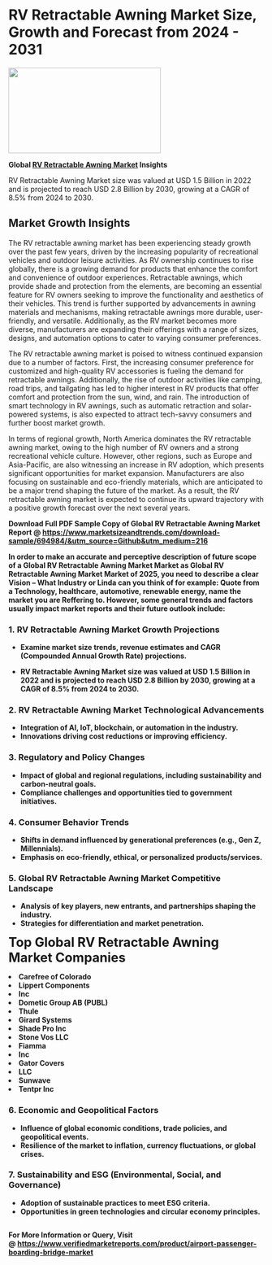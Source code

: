 <H1>RV Retractable Awning Market Size, Growth and Forecast from 2024 - 2031</H1><img class="aligncenter size-medium wp-image-584254" src="https://thirdeyenews.in/wp-content/uploads/2024/09/Global-Market-Research-300x168.jpeg" alt="" width="300" height="168" /><p><strong>Global&nbsp;<a href="https://www.marketsizeandtrends.com/download-sample/694984/&amp;utm_source=Github&utm_medium=216">RV Retractable Awning Market</a> Insights</strong></p><p>RV Retractable Awning Market size was valued at USD 1.5 Billion in 2022 and is projected to reach USD 2.8 Billion by 2030, growing at a CAGR of 8.5% from 2024 to 2030.</p><p><h2>Market Growth Insights</h2> <p>The RV retractable awning market has been experiencing steady growth over the past few years, driven by the increasing popularity of recreational vehicles and outdoor leisure activities. As RV ownership continues to rise globally, there is a growing demand for products that enhance the comfort and convenience of outdoor experiences. Retractable awnings, which provide shade and protection from the elements, are becoming an essential feature for RV owners seeking to improve the functionality and aesthetics of their vehicles. This trend is further supported by advancements in awning materials and mechanisms, making retractable awnings more durable, user-friendly, and versatile. Additionally, as the RV market becomes more diverse, manufacturers are expanding their offerings with a range of sizes, designs, and automation options to cater to varying consumer preferences.</p> <p><strong></strong></p> <p>The RV retractable awning market is poised to witness continued expansion due to a number of factors. First, the increasing consumer preference for customized and high-quality RV accessories is fueling the demand for retractable awnings. Additionally, the rise of outdoor activities like camping, road trips, and tailgating has led to higher interest in RV products that offer comfort and protection from the sun, wind, and rain. The introduction of smart technology in RV awnings, such as automatic retraction and solar-powered systems, is also expected to attract tech-savvy consumers and further boost market growth.</p> <p>In terms of regional growth, North America dominates the RV retractable awning market, owing to the high number of RV owners and a strong recreational vehicle culture. However, other regions, such as Europe and Asia-Pacific, are also witnessing an increase in RV adoption, which presents significant opportunities for market expansion. Manufacturers are also focusing on sustainable and eco-friendly materials, which are anticipated to be a major trend shaping the future of the market. As a result, the RV retractable awning market is expected to continue its upward trajectory with a positive growth forecast over the next several years.</p> <p><strong></p><p><span class=""><strong>Download Full PDF Sample Copy of Global RV Retractable Awning Market Report</strong> @ <a href="https://www.marketsizeandtrends.com/download-sample/694984/&amp;utm_source=Github&utm_medium=216" target="_blank">https://www.marketsizeandtrends.com/download-sample/694984/&amp;utm_source=Github&utm_medium=216</a></span></p><p>In order to make an accurate and perceptive description of future scope of a Global&nbsp;RV Retractable Awning Market Market as Global&nbsp;RV Retractable Awning Market Market of 2025, you need to describe a clear Vision &ndash; What Industry or Linda can you think of for example: Quote from a Technology, healthcare, automotive, renewable energy, name the market you are Reffering to. However, some general trends and factors usually impact market reports and their future outlook include:</p><h3>1.&nbsp;<strong>RV Retractable Awning Market Growth Projections</strong></h3><ul><li>Examine market size trends, revenue estimates and CAGR (Compounded Annual Growth Rate) projections.</li><li><p>RV Retractable Awning Market size was valued at USD 1.5 Billion in 2022 and is projected to reach USD 2.8 Billion by 2030, growing at a CAGR of 8.5% from 2024 to 2030.</p></li></ul><h3>2.&nbsp;<strong>RV Retractable Awning Market Technological Advancements</strong></h3><ul><li>Integration of AI, IoT, blockchain, or automation in the industry.</li><li>Innovations driving cost reductions or improving efficiency.</li></ul><h3>3.&nbsp;<strong>Regulatory and Policy Changes</strong></h3><ul><li>Impact of global and regional regulations, including sustainability and carbon-neutral goals.</li><li>Compliance challenges and opportunities tied to government initiatives.</li></ul><h3>4.&nbsp;<strong>Consumer Behavior Trends</strong></h3><ul><li>Shifts in demand influenced by generational preferences (e.g., Gen Z, Millennials).</li><li>Emphasis on eco-friendly, ethical, or personalized products/services.</li></ul><h3>5.&nbsp;<strong>Global RV Retractable Awning Market Competitive Landscape</strong></h3><ul><li>Analysis of key players, new entrants, and partnerships shaping the industry.</li><li>Strategies for differentiation and market penetration.</li></ul><p data-pm-slice="1 1 []"><span style="color: inherit; font-family: inherit; font-size: 25px;">Top Global RV Retractable Awning Market Companies</span></p><div class="" data-test-id=""><p><li>Carefree of Colorado</li><li> Lippert Components</li><li> Inc</li><li> Dometic Group AB (PUBL)</li><li> Thule</li><li> Girard Systems</li><li> Shade Pro Inc</li><li> Stone Vos LLC</li><li> Fiamma</li><li> Inc</li><li> Gator Covers</li><li> LLC</li><li> Sunwave</li><li> Tentpr Inc</li></p></div><h3>6.&nbsp;<strong>Economic and Geopolitical Factors</strong></h3><ul><li>Influence of global economic conditions, trade policies, and geopolitical events.</li><li>Resilience of the market to inflation, currency fluctuations, or global crises.</li></ul><h3>7.&nbsp;<strong>Sustainability and ESG (Environmental, Social, and Governance)</strong></h3><ul><li>Adoption of sustainable practices to meet ESG criteria.</li><li>Opportunities in green technologies and circular economy principles.</li></ul><h2><strong style="font-size: 14px;">For More Information or Query, Visit @&nbsp;</strong><a style="background-color: #ffffff; font-size: 14px;" href="https://www.marketsizeandtrends.com/report/rv-retractable-awning-market/" target="_blank">https://www.verifiedmarketreports.com/product/airport-passenger-boarding-bridge-market</a></h2>

